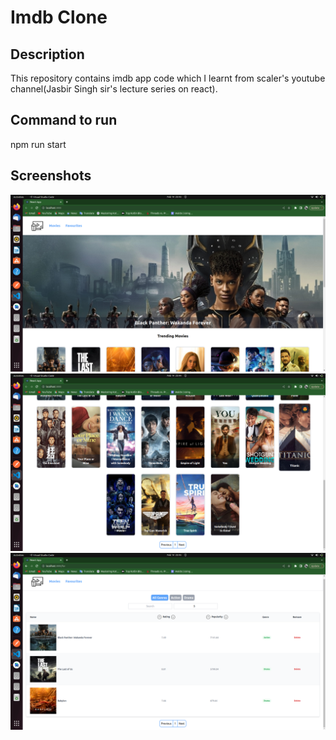 # Imdb Clone

## Description

This repository contains imdb app code which I learnt from scaler's youtube channel(Jasbir Singh sir's lecture series on react). 

## Command to run

npm run start

## Screenshots

![Movie_Page_Screenshot1](./images/Movie_Page_Screenshot1.png)
![Movie_Page_Screenshot2](./images/Movie_Page_Screenshot2.png)
![Favourites_Page_Screenshot](./images/Favourites_Page_Scrrenshot.png)
